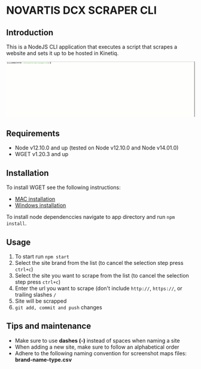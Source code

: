 # NOVARTIS DCX SCRAPER CLI

## Introduction

This is a NodeJS CLI application that executes a script that scrapes a website and sets it up to be hosted in Kinetiq.

![alt text](/demo.gif)

## Requirements

* Node v12.10.0 and up (tested on Node v12.10.0 and Node v14.01.0)
* WGET v1.20.3 and up

## Installation

To install WGET see the following instructions:

* [MAC installation](https://formulae.brew.sh/formula/wget)
* [Windows installation](https://www.gnu.org/software/wget/)

To install node dependenccies navigate to app directory and run `npm install`.

## Usage

1. To start run `npm start`
2. Select the site brand from the list (to cancel the selection step press `ctrl+c`)
3. Select the site you want to scrape from the list (to cancel the selection step press `ctrl+c`) 
4. Enter the url you want to scrape (don't include `http://`, `https://`, or trailing slashes `/`
5. Site will be scrapped
6. `git add, commit and push` changes

## Tips and maintenance

* Make sure to use **dashes (-)** instead of spaces when naming a site
* When adding a new site, make sure to follow an alphabetical order
* Adhere to the following naming convention for screenshot maps files: **brand-name-type.csv**
